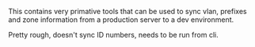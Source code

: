 This contains very primative tools that can be used to sync vlan, prefixes and zone information from a production server to a dev environment. 

Pretty rough, doesn't sync ID numbers, needs to be run from cli. 

